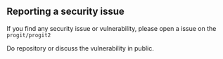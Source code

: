 ## Reporting a security issue

If you find any security issue or vulnerability, please open a issue on the `progit/progit2`

Do repository or discuss the vulnerability in public.
